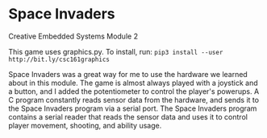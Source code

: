 # Space Invaders
Creative Embedded Systems Module 2

This game uses graphics.py. To install, run:
`pip3 install --user http://bit.ly/csc161graphics`

Space Invaders was a great way for me to use the hardware we learned about in this module. The game is almost always played with a joystick and a button, and I added the potentiometer to control the player's powerups. A C program constantly reads sensor data from the hardware, and sends it to the Space Invaders program via a serial port. The Space Invaders program contains a serial reader that reads the sensor data and uses it to control player movement, shooting, and ability usage. 
